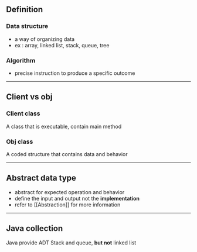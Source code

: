 ## Definition
### Data structure
- a way of organizing data
- ex : array, linked list, stack, queue, tree

### Algorithm
- precise instruction to produce a specific outcome 

---

## Client vs obj

### Client class
A class that is executable, contain main method

### Obj class
A coded structure that contains data and behavior

---
## Abstract data type
- abstract for expected operation and behavior
- define the input and output not the **implementation** 
- refer to [[Abstraction]] for more information 

---

## Java collection 

Java provide ADT Stack and queue, **but not** linked list